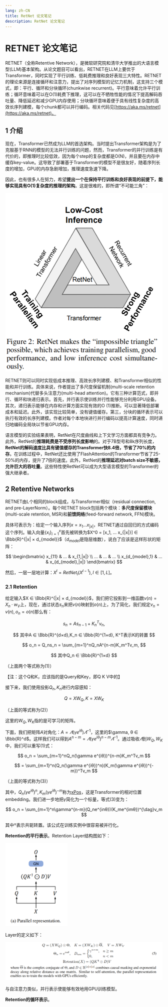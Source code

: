 ```yaml
---
lang: zh-CN
title: RetNet 论文笔记
description: RetNet 论文笔记
---
```

# RETNET 论文笔记

RETNET（全称Retentive Network），是微软研究院和清华大学推出的大语言模型(LLM)基本架构。从论文题目可以看出，RETNET在LLM上要优于Transformer，同时实现了平行训练、低耗费推理和良好表现三大特性。RETNET的理论来源是连接循环和注意力，提出了对序列模型的记忆力机制，这支持三个模式，即：平行、循环和分块循环(chunkwise recurrent)。平行意味着允许平行训练；循环意味着可以在O(1)耗费下推理，这可以在不牺牲性能的情况下提高解码吞吐量、降低延迟和减少GPU内存使用；分块循环意味着便于具有线性复杂度的高效长序列建模，每个chunk都可以并行编码。相关代码见[https://aka.ms/retnet](https://aka.ms/retnet)。

## 1 介绍

现在，Transformer已然成为LLM的首选架构。当时提出Transformer架构是为了克服基于RNN的模型的无法并行训练的问题，然而，Transformer的并行训练是有代价的，即推理时比较低效，因为每个step的复杂度都是O(N)，并且要在内存中缓存key-value。这导致了部署基于Transformer的模型不是很友好，随着序列长度的增加，GPU的内存急剧增加，推理速度急速下降。

因此，也有很多人在努力，希望**提出一个在保持平行训练和良好表现的前提下，能够实现具有O(1)复杂度的推理的架构**。这是很难的，即所谓“不可能三角”：

![1690338508882](image/retnet/1690338508882.png)

RETNET则可以同时实现低成本推理、高效长序列建模、和Transformer相似的性能和并行训练。具体来说，作者提出了多尺度保留机制(multi-scale retention mechanism)代替多头注意力(multi-head attention)。它有三种计算范式，即并行、循环和块递归表示。首先，并行表示使训练并行性能够充分利用GPU设备。其次，递归表示能够在内存和计算方面实现有效的O (1)推断。可以显著降低部署成本和延迟。此外，该实现比较简单，没有键值缓存。第三，分块的循环表示可以执行有效的长序列建模。作者对每个本地块进行并行编码以提高计算速度，同时递归地编码全局块以节省GPU内存。

语言模型的实验结果表明，RetNet在尺度曲线和上下文学习方面都具有竞争力。此外，RetNet的**推理耗费是不受序列长度影响**的。对于7B型号和8k序列长度，**RetNet的解码速度比具有键值缓存的Transformer快8.4倍，节省了70%的内存**。在训练过程中，RetNet还比使用了FlashAttention的Transformer节省了25-50%的内存，提升了7倍的速度。此外，RetNet的**推理延迟对batch size不敏感，允许巨大的吞吐量**。这些特性使RetNet可以成为大型语言模型的Transformer的强大继承者。

## 2 Retentive Networks

RETNET由L个相同的block组成，与Transformer相似（residual connection, and pre-LayerNorm）。每个RETNET block包括两个模块：**多尺度保留模块**(multi-scale retention, MSR)和**前馈网络**(feed-forward network, FFN)模块。

具体可表示为：给定一个输入序列$x = x_1 ... x_{|x|}$，RETNET通过自回归的方式编码这个序列。输入向量$\{x_i\}^{x}_{i=1}$首先被转换为$X^0 = [x_1, ... x_{|x|}] ∈ \Bbb{R}^{|x| × d_{model}}$（$d_{model}$是隐层维数），说白了应该是这样形状的矩阵：

$$
\begin{bmatrix}
   x_{11} & ... & x_{1,|x|} \\
   ... & ... & ... \\
   x_{d_{model},1} & ... & x_{d_{model},|x|}
\end{bmatrix}
$$

然后，一层一层地计算：$X^l = RetNet_l(X^{l-1}), l ∈ [1, L]$。

### 2.1 Retention

给定输入$X ∈ \Bbb{R}^{|x| × d_{model}}$，我们把它投影到一维函数$v(n) = X_n · w_V$上，现在，通过状态$s_n$来把$v(n)$映射到$o(n)$上，为了简化，我们规定$v_n = v(n), o_n = o(n)$那么有：

$$
s_n = As_{n-1} + K_n^Tv_n,
$$

$$
其中A ∈ \Bbb{R}^{d×d},K_n ∈ \Bbb{R}^{1×d}, K^T表示K的转置
$$

$$
o_n = Q_ns_n = \sum_{m=1}^nQ_nA^{n-m}K_m^Tv_m,
$$

$$
其中Q_n ∈ \Bbb{R}^{1×d}
$$

（上面两个等式称为(1)）

【注：这个Q和K，应该指的是Query和Key，即Q K V中的】

接下来，我们使用投影$Q_n, K_n$进行内容感知：

$$
Q = XW_Q, K = XW_K
$$

（上面的等式称为(2)）

这里的$W_Q, W_K$指的是可学习的矩阵。

下面，我们把矩阵$A$对角化：$A = \varLambda(\gamma e^{iθ})\varLambda^{-1}$，这里的$\gamma, θ ∈ \Bbb{R}^d$。这样我们可以得到$A^{n-m} = \varLambda(\gamma e^{iθ})^{n-m}\varLambda^{-1}$。通过吸收$\varLambda$到$W_Q, W_K$中，我们可以重写(1)式：

$$
o_n = \sum_{m=1}^nQ_n(\gamma e^{iθ})^{n-m}K_m^Tv_m
$$

$$
= \sum_{m=1}^n(Q_n(\gamma e^{iθ})^n)(K_m(\gamma e^{iθ})^{-m})^Tv_m
$$

（上面的等式称为(3)）

其中，$Q_n(\gamma e^{iθ})^n, K_m(\gamma e^{iθ})^{-m}$称为[xPos](https://arxiv.org/abs/2212.10554)，这是Transformer的相对位置embedding。我们进一步地把$\gamma$简化为一个标量，等式(3)变为：

$$
o_n = \sum_{m=1}^n\gamma^{n-m}(Q_ne^{inθ})(K_me^{imθ})^{\dag}v_m
$$

其中$\dag$表示共轭转置。该公式在训练实例中很容易被并行化。

**Retention的平行表示**。Retention Layer结构图如下：

<img width="200" src="./image/retnet/1690372711710.png"/>

Layer的定义如下：

![1690372993410](image/retnet/1690372993410.png)

与自注意力类似，并行表示使能够有效地用GPU训练模型。

**Retention的循环表示**。
